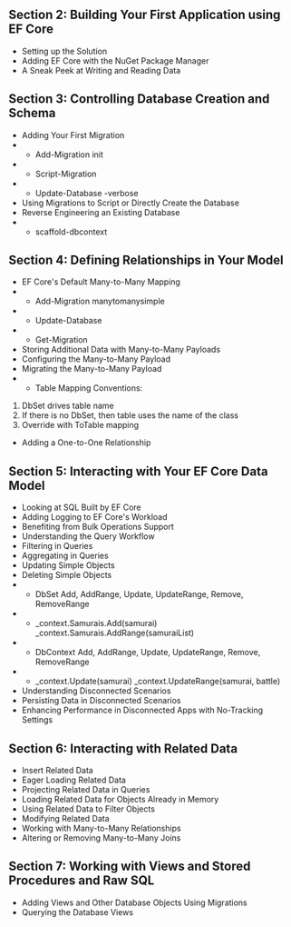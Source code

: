 ## Section 2: Building Your First Application using EF Core
* Setting up the Solution
* Adding EF Core with the NuGet Package Manager
* A Sneak Peek at Writing and Reading Data
## Section 3: Controlling Database Creation and Schema
* Adding Your First Migration
* *	Add-Migration init
* * Script-Migration
* * Update-Database -verbose
* Using Migrations to Script or Directly Create the Database
* Reverse Engineering an Existing Database
* * scaffold-dbcontext 
## Section 4: Defining Relationships in Your Model
* EF Core's Default Many-to-Many Mapping
* * Add-Migration manytomanysimple
* * Update-Database
* * Get-Migration
* Storing Additional Data with Many-to-Many Payloads
* Configuring the Many-to-Many Payload
* Migrating the Many-to-Many Payload
* * Table Mapping Conventions:
1. DbSet drives table name
2. If there is no DbSet, then table uses the name of the class
3. Override with ToTable mapping
* Adding a One-to-One Relationship
## Section 5: Interacting with Your EF Core Data Model
* Looking at SQL Built by EF Core
* Adding Logging to EF Core's Workload
* Benefiting from Bulk Operations Support
* Understanding the Query Workflow
* Filtering in Queries
* Aggregating in Queries
* Updating Simple Objects
* Deleting Simple Objects
* * DbSet Add, AddRange, Update, UpdateRange, Remove, RemoveRange
* * _context.Samurais.Add(samurai) _context.Samurais.AddRange(samuraiList)
* * DbContext Add, AddRange, Update, UpdateRange, Remove, RemoveRange
* * _context.Update(samurai) _context.UpdateRange(samurai, battle)
* Understanding Disconnected Scenarios 
* Persisting Data in Disconnected Scenarios
* Enhancing Performance in Disconnected Apps with No-Tracking Settings
## Section 6: Interacting with Related Data
* Insert Related Data
* Eager Loading Related Data
* Projecting Related Data in Queries
* Loading Related Data for Objects Already in Memory
* Using Related Data to Filter Objects
* Modifying Related Data
* Working with Many-to-Many Relationships
* Altering or Removing Many-to-Many Joins
## Section 7: Working with Views and Stored Procedures and Raw SQL
* Adding Views and Other Database Objects Using Migrations
* Querying the Database Views